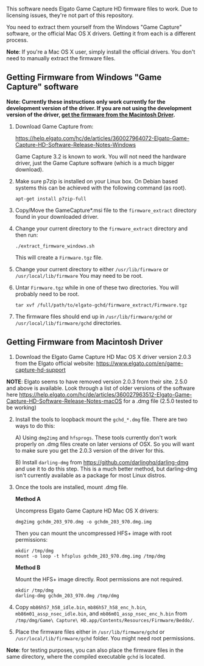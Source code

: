 This software needs Elgato Game Capture HD firmware files to work. Due to
licensing issues, they're not part of this repository.

You need to extract them yourself from the Windows "Game Capture" software,
or the official Mac OS X drivers. Getting it from each is a different process.

**Note**: If you're a Mac OS X user, simply install the official drivers. You
don't need to manually extract the firmware files.

## Getting Firmware from Windows "Game Capture" software

**Note: Currently these instructions only work currently for the development version of the driver. If you are not using the development version of the driver, [get the firmware from the Macintosh Driver](#getting-firmware-from-macintosh-driver).**

1. Download Game Capture from:

   https://help.elgato.com/hc/de/articles/360027964072-Elgato-Game-Capture-HD-Software-Release-Notes-Windows

   Game Capture 3.2 is known to work. You will not need the hardware driver,
   just the Game Capture software (which is a much bigger download).

2. Make sure p7zip is installed on your Linux box. On Debian based systems
   this can be achieved with the following command (as root).

   ```
   apt-get install p7zip-full
   ```

3. Copy/Move the GameCapture*.msi file to the `firmware_extract` directory found in your downloaded driver.

4. Change your current directory to the `firmware_extract` directory and then run:

    ```
    ./extract_firmware_windows.sh
    ```

    This will create a `Firmware.tgz` file.

5. Change your current directory to either `/usr/lib/firmware` or `/usr/local/lib/firmware`
   You may need to be root.

6. Untar `Firmware.tgz` while in one of these two directories. You will probably
    need to be root.

    ```
    tar xvf /full/path/to/elgato-gchd/firmware_extract/Firmware.tgz
    ```

7. The firmware files should end up in `/usr/lib/firmware/gchd` or
   `/usr/local/lib/firmware/gchd` directories.

## Getting Firmware from Macintosh Driver

1. Download the Elgato Game Capture HD Mac OS X driver version 2.0.3 from the Elgato official
website: https://www.elgato.com/en/game-capture-hd-support

**NOTE**: Elgato seems to have removed version 2.0.3 from their site. 2.5.0 and above is available. Look through a list of older versions of the software here https://help.elgato.com/hc/de/articles/360027963512-Elgato-Game-Capture-HD-Software-Release-Notes-macOS for a .dmg file (2.5.0 tested to be working)

2. Install the tools to loopback mount the `gchd_*.dmg` file.
   There are two ways to do this:

    A) Using `dmg2img` and `hfsprogs`. These tools currently don't work
       properly on .dmg files create on later versions of OSX. So you will
       want to make sure you get the 2.0.3 version of the driver for this.

    B) Install `darling-dmg` from https://github.com/darlinghq/darling-dmg
       and use it to do this step. This is a much better method, but
       darling-dmg isn't currently available as a package for most
       Linux distros.

3. Once the tools are installed, mount .dmg file.

   **Method A**

      Uncompress Elgato Game Capture HD Mac OS X drivers:

      ```
      dmg2img gchdm_203_970.dmg -o gchdm_203_970.dmg.img
      ```

      Then you can mount the uncompressed HFS+ image with root permissions:

      ```
      mkdir /tmp/dmg
      mount -o loop -t hfsplus gchdm_203_970.dmg.img /tmp/dmg
      ```

   **Method B**

      Mount the HFS+ image directly. Root permissions are not required.

      ```
      mkdir /tmp/dmg
      darling-dmg gchdm_203_970.dmg /tmp/dmg
      ```

4. Copy `mb86h57_h58_idle.bin`, `mb86h57_h58_enc_h.bin`,
   `mb86m01_assp_nsec_idle.bin`, and `mb86m01_assp_nsec_enc_h.bin`
   from `/tmp/dmg/Game\ Capture\ HD.app/Contents/Resources/Firmware/Beddo/`.

5. Place the firmware files either in `/usr/lib/firmware/gchd` or
   `/usr/local/lib/firmware/gchd` folder. You might need root permissions.

**Note**: for testing purposes, you can also place the firmware files in the
same directory, where the compiled executable `gchd` is located.
